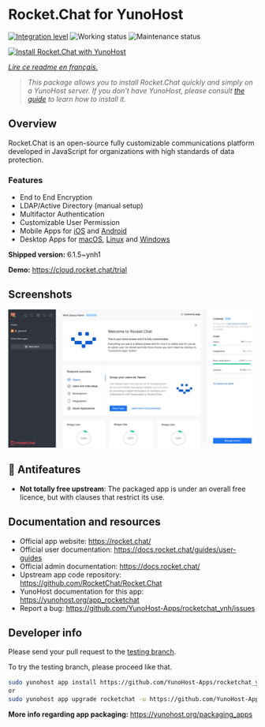 <!--
N.B.: This README was automatically generated by https://github.com/YunoHost/apps/tree/master/tools/README-generator
It shall NOT be edited by hand.
-->

# Rocket.Chat for YunoHost

[![Integration level](https://dash.yunohost.org/integration/rocketchat.svg)](https://dash.yunohost.org/appci/app/rocketchat) ![Working status](https://ci-apps.yunohost.org/ci/badges/rocketchat.status.svg) ![Maintenance status](https://ci-apps.yunohost.org/ci/badges/rocketchat.maintain.svg)

[![Install Rocket.Chat with YunoHost](https://install-app.yunohost.org/install-with-yunohost.svg)](https://install-app.yunohost.org/?app=rocketchat)

*[Lire ce readme en français.](./README_fr.md)*

> *This package allows you to install Rocket.Chat quickly and simply on a YunoHost server.
If you don't have YunoHost, please consult [the guide](https://yunohost.org/#/install) to learn how to install it.*

## Overview

Rocket.Chat is an open-source fully customizable communications platform developed in JavaScript for organizations with high standards of data protection.

### Features

- End to End Encryption
- LDAP/Active Directory (manual setup)
- Multifactor Authentication
- Customizable User Permission
- Mobile Apps for [iOS](https://apps.apple.com/app/rocket-chat/id1148741252) and [Android](https://play.google.com/store/apps/details?id=chat.rocket.android)
- Desktop Apps for [macOS](https://apps.apple.com/br/app/rocket-chat/id1086818840), [Linux](https://snapcraft.io/rocketchat-desktop) and [Windows](https://releases.rocket.chat/desktop/latest/download)

**Shipped version:** 6.1.5~ynh1

**Demo:** https://cloud.rocket.chat/trial

## Screenshots

![Screenshot of Rocket.Chat](./doc/screenshots/screenshot.jpg)

## :red_circle: Antifeatures

- **Not totally free upstream**: The packaged app is under an overall free licence, but with clauses that restrict its use.

## Documentation and resources

* Official app website: <https://rocket.chat/>
* Official user documentation: <https://docs.rocket.chat/guides/user-guides>
* Official admin documentation: <https://docs.rocket.chat/>
* Upstream app code repository: <https://github.com/RocketChat/Rocket.Chat>
* YunoHost documentation for this app: <https://yunohost.org/app_rocketchat>
* Report a bug: <https://github.com/YunoHost-Apps/rocketchat_ynh/issues>

## Developer info

Please send your pull request to the [testing branch](https://github.com/YunoHost-Apps/rocketchat_ynh/tree/testing).

To try the testing branch, please proceed like that.

``` bash
sudo yunohost app install https://github.com/YunoHost-Apps/rocketchat_ynh/tree/testing --debug
or
sudo yunohost app upgrade rocketchat -u https://github.com/YunoHost-Apps/rocketchat_ynh/tree/testing --debug
```

**More info regarding app packaging:** <https://yunohost.org/packaging_apps>
